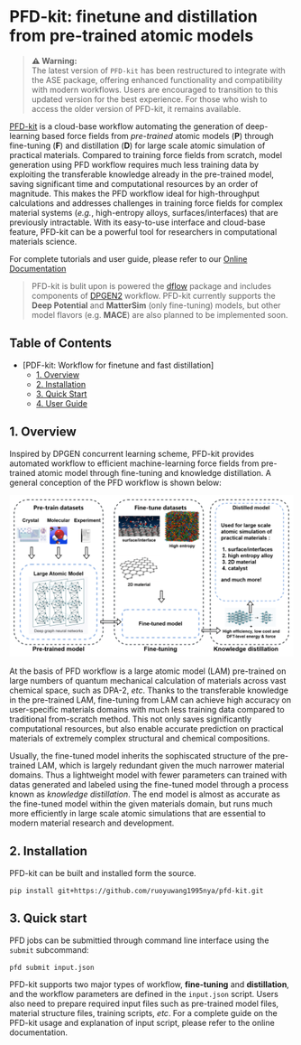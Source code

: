 # PFD-kit: finetune and distillation from pre-trained atomic models
> **⚠️ Warning:**  
> The latest version of `PFD-kit` has been restructured to integrate with the ASE package, offering enhanced functionality and compatibility with modern workflows. Users are encouraged to transition to this updated version for the best experience. For those who wish to access the older version of PFD-kit, it remains available.

[PFD-kit](https://github.com/ruoyuwang1995nya/dp-distill) is a cloud-base workflow automating the generation of deep-learning based force fields from *pre-trained* atomic models (**P**) through fine-tuning (**F**) and distillation (**D**) for large scale atomic simulation of practical materials. Compared to training force fields from scratch, model generation using PFD workflow requires much less training data by exploiting the transferable knowledge already in the pre-trained model, saving significant time and computational resources by an order of magnitude. This makes the PFD workflow ideal for high-throughput calculations and addresses challenges in training force fields for complex material systems (*e.g.*, high-entropy alloys, surfaces/interfaces) that are previously intractable. With its easy-to-use interface and cloud-base feature, PFD-kit can be a powerful tool for researchers in computational materials science. </div>

For complete tutorials and user guide, please refer to our [Online Documentation](https://ruoyuwang1995nya.github.io/pfd-kit/main)

> PFD-kit is bulit upon is powered the [dflow](https://github.com/dptech-corp/dflow.git) package and includes components of [DPGEN2](https://github.com/deepmodeling/dpgen2) workflow. PFD-kit currently supports the **Deep Potential** and **MatterSim** (only fine-tuning) models, but other model flavors (e.g. **MACE**) are also planned to be implemented soon.

## Table of Contents
- [PDF-kit: Workflow for finetune and fast distillation]
  - [1. Overview](#1-overview)
  - [2. Installation](#2-installation)
  - [3. Quick Start](#3-quick-start)
  - [4. User Guide](#4-user-guide)

## 1. Overview
Inspired by DPGEN concurrent learning scheme, PFD-kit provides automated workflow to efficient machine-learning force fields from pre-trained atomic model through fine-tuning and knowledge distillation. A general conception of the PFD workflow is shown below:
<div style="text-align: center;">
    <img src="./docs/images/workflow_readme_2.png" alt="Fig1" style="zoom: 60%;">
</div>

At the basis of PFD workflow is a large atomic model (LAM) pre-trained on large numbers of quantum mechanical calculation of materials across vast chemical space, such as DPA-2, *etc*. Thanks to the transferable knowledge in the pre-trained LAM, fine-tuning from LAM can achieve high accuracy on user-specific materials domains with much less training data compared to traditional from-scratch method. This not only saves significantly computational resources, but also enable accurate prediction on practical materials of extremely complex structural and chemical compositions.  

Usually, the fine-tuned model inherits the sophiscated structure of the pre-trained LAM, which is largely redundant given the much narrower material domains. Thus a lightweight model with fewer parameters can trained with datas generated and labeled using the fine-tuned model through a process known as *knowledge distillation*. The end model is almost as accurate as the fine-tuned model within the given materials domain, but runs much more efficiently in large scale atomic simulations that are essential to modern material research and development.    

## 2. Installation
PFD-kit can be built and installed form the source.
```shell
pip install git+https://github.com/ruoyuwang1995nya/pfd-kit.git
```

## 3. Quick start
PFD jobs can be submittied through command line interface using the `submit` subcommand: 
```shell
pfd submit input.json
```
PFD-kit supports two major types of workflow, **fine-tuning** and **distillation**, and the workflow parameters are defined in the `input.json` script. Users also need to prepare required input files such as pre-trained model files, material structure files, training scripts, *etc*. For a complete guide on the PFD-kit usage and explanation of input script, please refer to the online documentation.  
